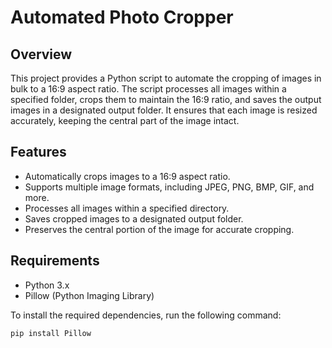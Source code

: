 # Automated Photo Cropper

## Overview

This project provides a Python script to automate the cropping of images in bulk to a 16:9 aspect ratio. The script processes all images within a specified folder, crops them to maintain the 16:9 ratio, and saves the output images in a designated output folder. It ensures that each image is resized accurately, keeping the central part of the image intact.

## Features

- Automatically crops images to a 16:9 aspect ratio.
- Supports multiple image formats, including JPEG, PNG, BMP, GIF, and more.
- Processes all images within a specified directory.
- Saves cropped images to a designated output folder.
- Preserves the central portion of the image for accurate cropping.

## Requirements

- Python 3.x
- Pillow (Python Imaging Library)

To install the required dependencies, run the following command:

```bash
pip install Pillow


